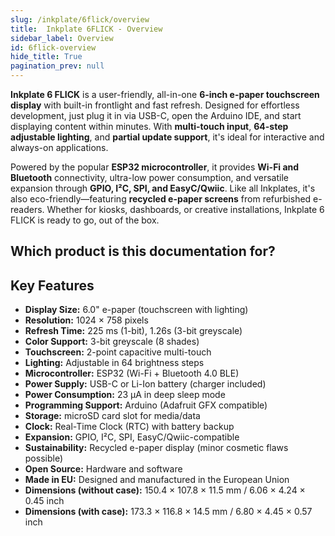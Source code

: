 ```yaml
---  
slug: /inkplate/6flick/overview  
title:  Inkplate 6FLICK - Overview  
sidebar_label: Overview  
id: 6flick-overview
hide_title: True  
pagination_prev: null  
---
```


<SectionTitle title="Overview" backgroundImage="/img/arduino_bg.jpg" />

**Inkplate 6 FLICK** is a user-friendly, all-in-one **6-inch e-paper touchscreen display** with built-in frontlight and fast refresh. Designed for effortless development, just plug it in via USB-C, open the Arduino IDE, and start displaying content within minutes. With **multi-touch input**, **64-step adjustable lighting**, and **partial update support**, it's ideal for interactive and always-on applications.

Powered by the popular **ESP32 microcontroller**, it provides **Wi-Fi and Bluetooth** connectivity, ultra-low power consumption, and versatile expansion through **GPIO, I²C, SPI, and EasyC/Qwiic**. Like all Inkplates, it's also eco-friendly—featuring **recycled e-paper screens** from refurbished e-readers. Whether for kiosks, dashboards, or creative installations, Inkplate 6 FLICK is ready to go, out of the box.



<CenteredImage src="/img/inkplate_6_flick/333317.png" alt=" Inkplate 6FLICK" caption=" Inkplate 6FLICK e-paper display board"/>

## Which product is this documentation for?

<QuickLink 
  title=" Inkplate 6FLICK" 
  description="333317"
  url="https://soldered.com/product/inkplate-6flick/"
  image="/img/inkplate_6_flick/333317.png" 
/>

<QuickLink 
  title=" Inkplate 6FLICK without e-paper Display" 
  description="333319"
  url="https://soldered.com/product/inkplate-6flick/"
  image="/img/inkplate_6_flick/boardonly.png" 
/>

<QuickLink 
  title=" Inkplate 6FLICK with e-paper & enclosure" 
  description="333318"
  url="https://soldered.com/product/inkplate-6flick/"
  image="/img/inkplate_6_flick/enclosure.png" 
/>

<QuickLink 
  title=" Inkplate 6FLICK with e-paper, Enclosure & Battery" 
  description="333320"
  url="https://soldered.com/product/inkplate-6flick/"
  image="/img/inkplate_6_flick/ennbat.png" 
/>

## Key Features

- **Display Size:** 6.0" e-paper (touchscreen with lighting)
- **Resolution:** 1024 × 758 pixels
- **Refresh Time:** 225 ms (1-bit), 1.26s (3-bit greyscale)
- **Color Support:** 3-bit greyscale (8 shades)
- **Touchscreen:** 2-point capacitive multi-touch
- **Lighting:** Adjustable in 64 brightness steps
- **Microcontroller:** ESP32 (Wi-Fi + Bluetooth 4.0 BLE)
- **Power Supply:** USB-C or Li-Ion battery (charger included)
- **Power Consumption:** 23 µA in deep sleep mode
- **Programming Support:** Arduino (Adafruit GFX compatible)
- **Storage:** microSD card slot for media/data
- **Clock:** Real-Time Clock (RTC) with battery backup
- **Expansion:** GPIO, I²C, SPI, EasyC/Qwiic-compatible
- **Sustainability:** Recycled e-paper display (minor cosmetic flaws possible)
- **Open Source:** Hardware and software
- **Made in EU:** Designed and manufactured in the European Union
- **Dimensions (without case):** 150.4 × 107.8 × 11.5 mm / 6.06 × 4.24 × 0.45 inch
- **Dimensions (with case):** 173.3 × 116.8 × 14.5 mm / 6.80 × 4.45 × 0.57 inch
